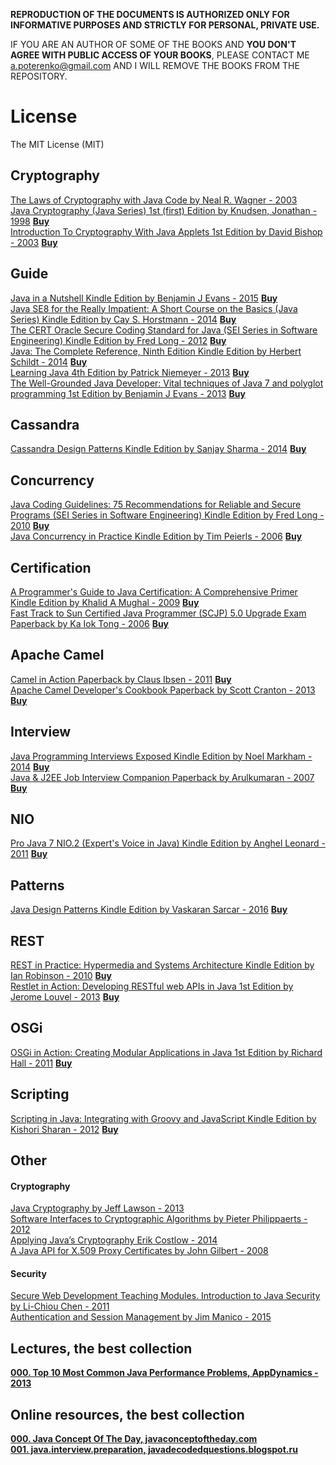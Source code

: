 **REPRODUCTION OF THE DOCUMENTS IS AUTHORIZED ONLY FOR INFORMATIVE PURPOSES AND STRICTLY FOR PERSONAL, PRIVATE USE.**  

IF YOU ARE AN AUTHOR OF SOME OF THE BOOKS AND **YOU DON'T AGREE WITH PUBLIC ACCESS OF YOUR BOOKS**, PLEASE CONTACT ME <a.poterenko@gmail.com> AND I WILL REMOVE THE BOOKS FROM THE REPOSITORY.  

# License

The MIT License (MIT)

## Cryptography

[The Laws of Cryptography with Java Code by Neal R. Wagner - 2003](%5BThe%20Laws%20of%20Cryptography%20with%20Java%20Code%20by%20Neal%20R.%20Wagner%20-%202003%5D.pdf)  
[Java Cryptography (Java Series) 1st (first) Edition by Knudsen, Jonathan - 1998](%5BJava%20Cryptography%20by%20Jonathan%20B.%20Knudsen%2C%20First%20Edition%20-%201998%5D.pdf)  [**Buy**](http://www.amazon.com/Java-Cryptography-first-Knudsen-Jonathan/dp/B00BUFLMR4/ref=sr_1_1?s=books&ie=UTF8&qid=1462742695&sr=1-1&keywords=Java+Cryptography+by+Jonathan+B.+Knudsen%2C+First+Edition)  
[Introduction To Cryptography With Java Applets 1st Edition by David Bishop - 2003](%5BIntroduction%20To%20Cryptography%20With%20Java%20Applets%201st%20Edition%20by%20David%20Bishop%20-%202003%5D.pdf)  [**Buy**](http://www.amazon.com/Introduction-Cryptography-Applets-David-Bishop/dp/0763722073)  

## Guide

[Java in a Nutshell Kindle Edition by Benjamin J Evans - 2015](%5BJava%20in%20a%20Nutshell%20Kindle%20Edition%20by%20Benjamin%20J%20Evans%20-%202015%5D.pdf)  [**Buy**](https://www.amazon.com/Java-Nutshell-Benjamin-J-Evans-ebook/dp/B00OL0853O/ref=mt_kindle?_encoding=UTF8&me=)  
[Java SE8 for the Really Impatient: A Short Course on the Basics (Java Series) Kindle Edition by Cay S. Horstmann - 2014](%5BJava%20SE8%20for%20the%20Really%20Impatient%20A%20Short%20Course%20on%20the%20Basics%20(Java%20Series)%20Kindle%20Edition%20by%20Cay%20S.%20Horstmann%20-%202014%5D.pdf)  [**Buy**](https://www.amazon.com/Java-SE8-Really-Impatient-Course-ebook/dp/B00HSH2QT6/ref=mt_kindle?_encoding=UTF8&me=)  
[The CERT Oracle Secure Coding Standard for Java (SEI Series in Software Engineering) Kindle Edition by Fred Long - 2012](%5BThe%20CERT%20Oracle%20Secure%20Coding%20Standard%20for%20Java%20(SEI%20Series%20in%20Software%20Engineering)%20Kindle%20Edition%20by%20Fred%20Long%20-%202012%5D.pdf)  [**Buy**](https://www.amazon.com/Oracle-Secure-Standard-Software-Engineering-ebook/dp/B005LVNX5W/ref=mt_kindle?_encoding=UTF8&me=)  
[Java: The Complete Reference, Ninth Edition Kindle Edition by Herbert Schildt - 2014](%5BJava%20The%20Complete%20Reference%2C%20Ninth%20Edition%20Kindle%20Edition%20by%20Herbert%20Schildt%20-%202014%5D.pdf)  [**Buy**](https://www.amazon.com/Java-Complete-Reference-Herbert-Schildt-ebook/dp/B00HSO0X6C/ref=mt_kindle?_encoding=UTF8&me=)  
[Learning Java 4th Edition by Patrick Niemeyer - 2013](%5BLearning%20Java%204th%20Edition%20by%20Patrick%20Niemeyer%20-%202013%5D.pdf)  [**Buy**](https://www.amazon.com/Learning-Java-Patrick-Niemeyer/dp/1449319246/ref=mt_paperback?_encoding=UTF8&me=)  
[The Well-Grounded Java Developer: Vital techniques of Java 7 and polyglot programming 1st Edition by Benjamin J Evans - 2013](%5BThe%20Well-Grounded%20Java%20Developer%20Vital%20techniques%20of%20Java%207%20and%20polyglot%20programming%201st%20Edition%20by%20Benjamin%20J%20Evans%20-%202013%5D.pdf)  [**Buy**](https://www.amazon.com/Well-Grounded-Java-Developer-techniques-programming/dp/1617290068/ref=sr_1_1?s=books&ie=UTF8&qid=1474743088&sr=1-1&keywords=The+Well-Grounded+Java+Developer+www.it-)   

## Cassandra

[Cassandra Design Patterns Kindle Edition by Sanjay Sharma - 2014](%5BCassandra%20Design%20Patterns%20Kindle%20Edition%20by%20Sanjay%20Sharma%20-%202014%5D.pdf)  [**Buy**](https://www.amazon.com/Cassandra-Design-Patterns-Sanjay-Sharma-ebook/dp/B00I2ORN2E/ref=sr_1_2?s=digital-text&ie=UTF8&qid=1469871927&sr=1-2&keywords=Cassandra+Design+Patterns#nav-subnav)  

## Concurrency

[Java Coding Guidelines: 75 Recommendations for Reliable and Secure Programs (SEI Series in Software Engineering) Kindle Edition by Fred Long - 2010](%5BJava%20Coding%20Guidelines%2075%20Recommendations%20for%20Reliable%20and%20Secure%20Programs%20(SEI%20Series%20in%20Software%20Engineering)%20Kindle%20Edition%20by%20Fred%20Long%20-%202010%5D.pdf)  [**Buy**](https://www.amazon.com/Java-Coding-Guidelines-Recommendations-Engineering-ebook/dp/B00EQ8D31A/ref=mt_kindle?_encoding=UTF8&me=)  
[Java Concurrency in Practice Kindle Edition by Tim Peierls - 2006](%5BJava%20Concurrency%20in%20Practice%20Kindle%20Edition%20by%20Tim%20Peierls%20-%202006%5D.pdf)  [**Buy**](https://www.amazon.com/Java-Concurrency-Practice-Tim-Peierls-ebook/dp/B004V9OA84/ref=mt_kindle?_encoding=UTF8&me=)  

## Certification

[A Programmer's Guide to Java Certification: A Comprehensive Primer Kindle Edition by Khalid A Mughal - 2009](%5BA%20Programmer's%20Guide%20to%20Java%20Certification%20A%20Comprehensive%20Primer%20Kindle%20Edition%20by%20Khalid%20A%20Mughal%20-%202009%5D.pdf)  [**Buy**](https://www.amazon.com/Programmers-Guide-Java-Certification-Comprehensive-ebook/dp/B001QL5N4A/ref=mt_kindle?_encoding=UTF8&me=)  
[Fast Track to Sun Certified Java Programmer (SCJP) 5.0 Upgrade Exam Paperback by Ka Iok Tong - 2006](%5BFast%20Track%20to%20Sun%20Certified%20Java%20Programmer%20(SCJP)%205.0%20Upgrade%20Exam%20Paperback%20by%20Ka%20Iok%20Tong%20-%202006%5D.pdf)  [**Buy**](https://www.amazon.com/Fast-Track-Certified-Programmer-Upgrade/dp/143030393X/ref=sr_1_1?s=digital-text&ie=UTF8&qid=1474742989&sr=8-1&keywords=Fast+Track+to+Sun+Certified+Java) 

## Apache Camel

[Camel in Action Paperback by Claus Ibsen - 2011](%5BCamel%20in%20Action%20Paperback%20by%20Claus%20Ibsen%20-%202011%5D.pdf)  [**Buy**](https://www.amazon.com/Camel-Action-Claus-Ibsen/dp/1935182366/ref=sr_1_cc_1?s=aps&ie=UTF8&qid=1474712056&sr=1-1-catcorr&keywords=Camel+in+Action)  
[Apache Camel Developer's Cookbook Paperback by Scott Cranton - 2013](%5BApache%20Camel%20Developer's%20Cookbook%20Paperback%20by%20Scott%20Cranton%20-%202013%5D.pdf)  [**Buy**](https://www.amazon.com/Developers-Cookbook-Integration-Accessible-Recipes/dp/1782170308/ref=sr_1_1?s=books&ie=UTF8&qid=1474712116&sr=1-1&keywords=Apache+Camel+Developer%27s+Cookbook)  

## Interview 

[Java Programming Interviews Exposed Kindle Edition by Noel Markham - 2014](%5BJava%20Programming%20Interviews%20Exposed%20Kindle%20Edition%20by%20Noel%20Markham%20-%202014%5D.pdf)  [**Buy**](https://www.amazon.com/Java-Programming-Interviews-Exposed-Markham-ebook/dp/B00IA4BHN2/ref=mt_kindle?_encoding=UTF8&me=#nav-subnav)  
[Java & J2EE Job Interview Companion Paperback by Arulkumaran - 2007](%5BJava%20%26%20J2EE%20Job%20Interview%20Companion%20Paperback%20by%20Arulkumaran%20-%202007%5D.pdf)  [**Buy**](https://www.amazon.com/Java-J2EE-Job-Interview-Companion/dp/B001T73U8M/ref=sr_1_2?s=digital-text&ie=UTF8&qid=1474709469&sr=8-2&keywords=Java+J2EE+Job+Interview+Companion)  

## NIO

[Pro Java 7 NIO.2 (Expert's Voice in Java) Kindle Edition by Anghel Leonard - 2011](%5BPro%20Java%207%20NIO.2%20(Expert's%20Voice%20in%20Java)%20Kindle%20Edition%20by%20Anghel%20Leonard%20-%202011%5D.pdf)  [**Buy**](https://www.amazon.com/Pro-Java-NIO-2-Experts-Voice-ebook/dp/B006JPPN0W/ref=mt_kindle?_encoding=UTF8&me=)  

## Patterns

[Java Design Patterns Kindle Edition by Vaskaran Sarcar - 2016](%5BJava%20Design%20Patterns%20Kindle%20Edition%20by%20Vaskaran%20Sarcar%20-%202016%5D.pdf)  [**Buy**](https://www.amazon.com/Java-Design-Patterns-Vaskaran-Sarcar-ebook/dp/B01CZY16VU/ref=sr_1_1?s=digital-text&ie=UTF8&qid=1469871978&sr=1-1&keywords=Java+Design+Patterns#nav-subnav)  

## REST

[REST in Practice: Hypermedia and Systems Architecture Kindle Edition by Ian Robinson - 2010](%5BREST%20in%20Practice%20Hypermedia%20and%20Systems%20Architecture%20Kindle%20Edition%20by%20Ian%20Robinson%20-%202010%5D.pdf)  [**Buy**](https://www.amazon.com/REST-Practice-Hypermedia-Systems-Architecture-ebook/dp/B0046RERXY/ref=mt_kindle?_encoding=UTF8&me=#nav-subnav)  
[Restlet in Action: Developing RESTful web APIs in Java 1st Edition by Jerome Louvel - 2013](%5BRestlet%20in%20Action%20Developing%20RESTful%20web%20APIs%20in%20Java%201st%20Edition%20by%20Jerome%20Louvel%20-%202013%5D.pdf)  [**Buy**](https://www.amazon.com/Restlet-Action-Developing-RESTful-APIs/dp/193518234X/ref=sr_1_1?ie=UTF8&qid=1474710303&sr=8-1&keywords=Restlet+in+Action)  

## OSGi

[OSGi in Action: Creating Modular Applications in Java 1st Edition by Richard Hall - 2011](%5BOSGi%20in%20Action%20Creating%20Modular%20Applications%20in%20Java%201st%20Edition%20by%20Richard%20Hall%20-%202011%5D.pdf)  [**Buy**](https://www.amazon.com/OSGi-Action-Creating-Modular-Applications/dp/1933988916/ref=sr_1_1?s=digital-text&ie=UTF8&qid=1474711891&sr=8-1&keywords=OSGi+in+Action)  

## Scripting

[Scripting in Java: Integrating with Groovy and JavaScript Kindle Edition by Kishori Sharan - 2012](%5BScripting%20in%20Java%20Integrating%20with%20Groovy%20and%20JavaScript%20Kindle%20Edition%20by%20Kishori%20Sharan%20-%202012%5D.pdf)  [**Buy**](https://www.amazon.com/Scripting-Java-Integrating-Groovy-JavaScript-ebook/dp/B00OLET42G/ref=mt_kindle?_encoding=UTF8&me=)  

## Other

#### Cryptography
[Java Cryptography by Jeff Lawson - 2013](%5BJava%20Cryptography%20by%20Jeff%20Lawson%20-%202013%5D.pdf)  
[Software Interfaces to Cryptographic Algorithms by Pieter Philippaerts - 2012](%5BSoftware%20Interfaces%20to%20Cryptographic%20Algorithms%20by%20Pieter%20Philippaerts%20-%202012%5D.pdf)  
[Applying Java’s Cryptography Erik Costlow - 2014](%5BApplying%20Java's%20Cryptography%20Erik%20Costlow%20-%202014%5D.pdf)  
[A Java API for X.509 Proxy Certificates by John Gilbert - 2008](%5BA%20Java%20API%20for%20X.509%20Proxy%20Certificates%20by%20John%20Gilbert%20-%202008%5D.pdf)  

#### Security
[Secure Web Development Teaching Modules. Introduction to Java Security by Li-Chiou Chen - 2011](%5BSecure%20Web%20Development%20Teaching%20Modules.%20Introduction%20to%20Java%20Security%20by%20Li-Chiou%20Chen%20-%202011%5D.pdf)  
[Authentication and Session Management by Jim Manico - 2015](%5BAuthentication%20and%20Session%20Management%20by%20Jim%20Manico%20-%202015%5D.pdf)  

## Lectures, the best collection

[**000. Top 10 Most Common Java Performance Problems, AppDynamics - 2013**](%5BAPP_DYNAMICS%5D%5BTop%2010%20Most%20Common%20Java%20Performance%20Problems%20-%202013%5D.pdf)  

## Online resources, the best collection

[**000. Java Concept Of The Day, javaconceptoftheday.com**](http://javaconceptoftheday.com)  
[**001. java.interview.preparation, javadecodedquestions.blogspot.ru**](http://javadecodedquestions.blogspot.ru)  